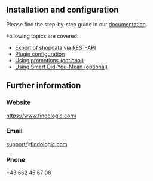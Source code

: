 ## Installation and configuration
 
Please find the step-by-step guide in our [documentation](https://docs.findologic.com/doku.php?id=integration_documentation:plentymarkets_ceres_en). 

Following topics are covered:

* [Export of shopdata via REST-API](https://docs.findologic.com/doku.php?id=integration_documentation:plentymarkets_ceres_en:rest_export_en)
* [Plugin configuration](https://docs.findologic.com/doku.php?id=integration_documentation:plentymarkets_ceres_en:ceres_plugin_configuration_en)
* [Using promotions (optional)](https://docs.findologic.com/doku.php?id=integration_documentation:plentymarkets_ceres_en:ceres_promotions_en)
* [Using Smart Did-You-Mean (optional)](https://docs.findologic.com/doku.php?id=integration_documentation:plentymarkets_ceres_en:ceres_sdym_en)

## Further information

### Website
 
https://www.findologic.com/
 
### Email
 
support@findologic.com
 
### Phone
 
+43 662 45 67 08
